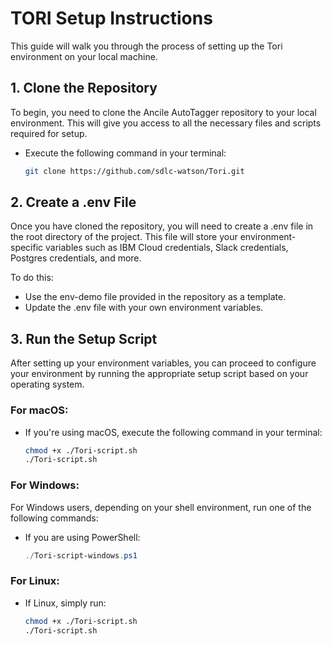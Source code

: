 # **TORI Setup Instructions**
This guide will walk you through the process of setting up the Tori environment on your local machine.

## **1. Clone the Repository**
To begin, you need to clone the Ancile AutoTagger repository to your local environment. This will give you access to all the necessary files and scripts required for setup.

- Execute the following command in your terminal:

    ```bash
    git clone https://github.com/sdlc-watson/Tori.git
    ```
    
## **2. Create a .env File**
Once you have cloned the repository, you will need to create a .env file in the root directory of the project. This file will store your environment-specific variables such as IBM Cloud credentials, Slack credentials, Postgres credentials, and more.

To do this:

- Use the env-demo file provided in the repository as a template.
- Update the .env file with your own environment variables.

## **3. Run the Setup Script**
After setting up your environment variables, you can proceed to configure your environment by running the appropriate setup script based on your operating system.

### **For macOS:**
- If you're using macOS, execute the following command in your terminal:

    ```bash
    chmod +x ./Tori-script.sh
    ./Tori-script.sh
    ```

### **For Windows:**
For Windows users, depending on your shell environment, run one of the following commands:

- If you are using PowerShell:

    ```powershell
    ./Tori-script-windows.ps1
    ```

### **For Linux:**
- If Linux, simply run:

    ```bash
    chmod +x ./Tori-script.sh
    ./Tori-script.sh
    ```